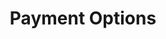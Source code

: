 ---
title: Payment Options
position_number: 0
type: Data
description: The following is a list of all supported payment options in Kibramoa.


content_markdown: |-
  #### Payment options

  - AME
    + Country: BR, Currency: BRL
    Min Amount:  - 
    Max Amount:  - 

  - Bank Transfer
    + Country: CR, Currency: CRC
      Min Amount:  - 
      Max Amount:  - 
    + Country: EC, Currency: USD
      Min Amount:  - 
      Max Amount:  - 
    + Country: PE, Currency: PEN
      Min Amount:  - 
      Max Amount:  - 
    + Country: GB, Currency: GBP
      Min Amount:  - 
      Max Amount:  - 
    + Country: BR, Currency: BRL
      Min Amount:  - 
      Max Amount: 46,000.00
    + Country: MX, Currency: MXN
      Min Amount:  - 
      Max Amount: 190,000.00
    + Country: CL, Currency: CLP
      Min Amount:  - 
      Max Amount:  - 
    + Country: CO, Currency: COP
      Min Amount:  - 
      Max Amount: 32,000,000.00
    + Country: GT, Currency: GTQ
      Min Amount:  - 
      Max Amount: 65,000.00
    + Country: MY, Currency: MYR
      Min Amount: 10.00
      Max Amount: 50,000.00
    + Country: SG, Currency: SGD
      Min Amount: 10.00
      Max Amount: 15,000.00
    + Country: TH, Currency: THB
      Min Amount: 100.00
      Max Amount: 200,000.00
    + Country: VN, Currency: VND
      Min Amount: 50,000
      Max Amount: 100,000,000
    + Country: ID, Currency: IDN
      Min Amount:  - 
      Max Amount:  - 
    + Country: KH, Currency: KHM
      Min Amount:  - 
      Max Amount:  - 
         

  - Boleto
    + Country: BR, Currency: BRL
      Min Amount: 1.00
      Max Amount: 46,000.00


  - BP Wallet
    + Country: Global, Currency: USD
      Min Amount:  - 
      Max Amount:  - 
    + Country: Global, Currency: EUR
      Min Amount:  - 
      Max Amount:  - 


  - Card
    + Country: Global, Currency: USD
      Min Amount:  - 
      Max Amount:  - 
    + Country: Global, Currency: EUR
      Min Amount:  - 
      Max Amount:  - 
    + Country: Global, Currency: GBP
      Min Amount:  - 
      Max Amount:  - 


  - Cash 
    + Country: MX, Currency: MXN
      Min Amount:  - 
      Max Amount: 10,000.00
    + Country: GT, Currency: GTQ
      Min Amount:  - 
      Max Amount: 65,000.00
    + Country: CR, Currency: CRC
      Min Amount:  - 
      Max Amount: 1,790,000.00
    + Country: SV, Currency: USD
      Min Amount:  - 
      Max Amount: 500.00
    + Country: PA, Currency: USD
      Min Amount:  - 
      Max Amount: 1,500.00
    + Country: PE, Currency: PEN
      Min Amount:  - 
      Max Amount:  - 
    + Country: BR, Currency: BRL
      Min Amount:  - 
      Max Amount: 2,680.00
    + Country: CL, Currency: CLP
      Min Amount:  - 
      Max Amount: 6,700,000
    + Country: CO, Currency: COP
      Min Amount:  - 
      Max Amount:  - 
    + Country: EC, Currency: USD
      Min Amount:  - 
      Max Amount:  - 


  - Deposit Express
    + Country: BR, Currency: BRL
      Min Amount: 4.00
      Max Amount: 50,000.00


  - Efecty
    + Country: CO, Currency: COP
      Min Amount:  - 
      Max Amount:  - 


  - Khipu
    + Country: CL, Currency: CLP
      Min Amount:  - 
      Max Amount:  - 
    + Country: AR, Currency: ARS
      Min Amount:  - 
      Max Amount:  - 


  - Lottery
    + Country: BR, Currency: BRL
      Min Amount: 4.00
      Max Amount: 2,000.00


  - Net banking
    + Country: IN, Currency: INR
      Min Amount:  - 
      Max Amount:  - 


  - Oxxo
    + Country: MX, Currency: MXN
      Min Amount: 20.00
      Max Amount: 10,000.00


  - Pago Facil
    + Country: AR, Currency: ARS
      Min Amount: 50.00
      Max Amount: 200,000.00


  - Easy P2P
    + Country: RU, Currency: RUB
      Min Amount: 1,500.00
      Max Amount: 500,000.00
    + Country: KZ, Currency: KZT
      Min Amount: 10,000.00
      Max Amount: 2,000,000.00
    + Country: IN, Currency: INR
      Min Amount: 500.00
      Max Amount: 200,000.00
    + Country: TR, Currency: TRY
      Min Amount: 400.00
      Max Amount: 13,000.00
    + Country: TR, Currency: USD
      Min Amount: 25.00
      Max Amount: 700.00
    + Country: UA, Currency: UAH
      Min Amount: 1,000.00
      Max Amount: 50,000.00
    + Country: MX, Currency: MXN
      Min Amount: 500.00
      Max Amount: 12,000.00
    + Country: MD, Currency: MDL
      Min Amount: 200.00
      Max Amount: 10,000.00
    + Country: UZ, Currency: UZS
      Min Amount: 225,000.00
      Max Amount: 330,000,000.00
    + Country: AZ, Currency: AZN
      Min Amount: 34.00
      Max Amount: 1,700.00
    + Country: VN, Currency: VND
      Min Amount: 100,000
      Max Amount: 10,000,000
    + Country: KR, Currency: KRW
      Min Amount: 30,000
      Max Amount: 8,000,000
    + Country: AE, Currency: AED
      Min Amount: 500.00
      Max Amount: 100,000.00


  - PicPay
    + Country: BR, Currency: BRL
      Min Amount:  - 
      Max Amount:  - 


  - PIX
    + Country: BR, Currency: BRL
      Min Amount: 1.00
      Max Amount: 5,000.00


  - PSE
    + Country: CO, Currency: COP
      Min Amount: 1,000.00
      Max Amount:  - 


  - Rapipago
    + Country: AR, Currency: ARS
      Min Amount: 50.00
      Max Amount: 200,000.00


  - SPEI
    + Country: MX, Currency: MXN
      Min Amount:  - 
      Max Amount: 10,000.00


  - Todito
    + Country: MX, Currency: MXN
      Min Amount: 1.00
      Max Amount: 190,000.00


  - TPaga
    + Country: CO, Currency: COP
      Min Amount:  - 
      Max Amount: 3,000,000.00


  - UPI
    + Country: IN, Currency: INR
      Min Amount:  - 
      Max Amount:  - 

---